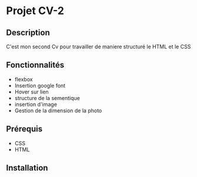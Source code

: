 # Projet CV-2

## Description

C'est mon second Cv pour travailler de maniere structuré le HTML et le CSS

## Fonctionnalités

- flexbox
- Insertion google font
- Hover sur lien
- structure de la sementique
- insertion d'image
- Gestion de la dimension de la photo

## Prérequis

- CSS
- HTML

## Installation
